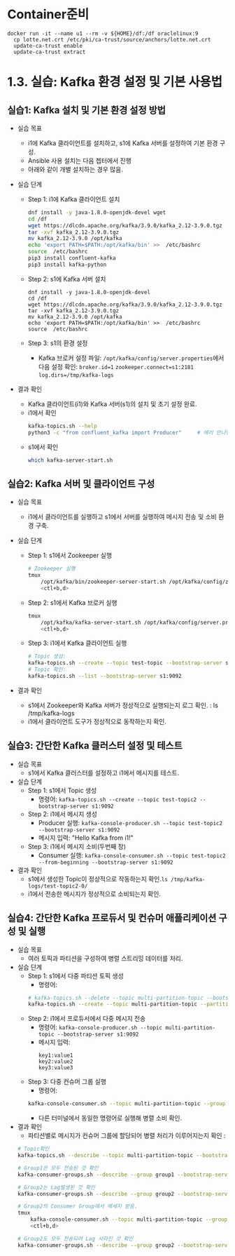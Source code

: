 # Container준비
```
docker run -it --name u1 --rm -v ${HOME}/df:/df oraclelinux:9
  cp lotte.net.crt /etc/pki/ca-trust/source/anchors/lotte.net.crt
  update-ca-trust enable
  update-ca-trust extract
```
# 1.3. 실습: Kafka 환경 설정 및 기본 사용법
## 실습1: Kafka 설치 및 기본 환경 설정 방법
* 실습 목표
    - i1에 Kafka 클라이언트를 설치하고, s1에 Kafka 서버를 설정하여 기본 환경 구성.
    - Ansible 사용 설치는 다음 쳅터에서 진행
    - 아래와 같이 개별 설치하는 경우 많음. 
* 실습 단계
    - Step 1: i1에 Kafka 클라이언트 설치
        ```bash
        dnf install -y java-1.8.0-openjdk-devel wget
        cd /df
        wget https://dlcdn.apache.org/kafka/3.9.0/kafka_2.12-3.9.0.tgz
        tar -xvf kafka_2.12-3.9.0.tgz
        mv kafka_2.12-3.9.0 /opt/kafka
        echo 'export PATH=$PATH:/opt/kafka/bin' >>  /etc/bashrc
        source  /etc/bashrc
        pip3 install confluent-kafka
        pip3 install kafka-python
        ```
    - Step 2: s1에 Kafka 서버 설치
        ```
        dnf install -y java-1.8.0-openjdk-devel 
        cd /df
        wget https://dlcdn.apache.org/kafka/3.9.0/kafka_2.12-3.9.0.tgz
        tar -xvf kafka_2.12-3.9.0.tgz
        mv kafka_2.12-3.9.0 /opt/kafka
        echo 'export PATH=$PATH:/opt/kafka/bin' >>  /etc/bashrc
        source  /etc/bashrc
        ```

    - Step 3: s1의 환경 설정
        - Kafka 브로커 설정 파일: `/opt/kafka/config/server.properties`에서 다음 설정 확인:
            `broker.id=1`
            `zookeeper.connect=s1:2181`
            `log.dirs=/tmp/kafka-logs`

* 결과 확인
    - Kafka 클라이언트(i1)와 Kafka 서버(s1)의 설치 및 초기 설정 완료.
    * i1에서 확인
        ```bash
        kafka-topics.sh --help
        python3 -c "from confluent_kafka import Producer"     # 에러 안나면 성공
        ```
    * s1에서 확인 
        ```bash
        which kafka-server-start.sh
        ```

## 실습2: Kafka 서버 및 클라이언트 구성
* 실습 목표
    - i1에서 클라이언트를 실행하고 s1에서 서버를 실행하여 메시지 전송 및 소비 환경 구축.
* 실습 단계
    - Step 1: s1에서 Zookeeper 실행
        ```bash
        # Zookeeper 실행
        tmux 
            /opt/kafka/bin/zookeeper-server-start.sh /opt/kafka/config/zookeeper.properties
            <ctl+b,d>
        ```
    - Step 2: s1에서 Kafka 브로커 실행
        ```bash
        tmux 
            /opt/kafka/kafka-server-start.sh /opt/kafka/config/server.properties
            <ctl+b,d>
        ```
    - Step 3: i1에서 Kafka 클라이언트 실행
        ```bash
        # Topic 생성:
        kafka-topics.sh --create --topic test-topic --bootstrap-server s1:9092
        # Topic 확인:
        kafka-topics.sh --list --bootstrap-server s1:9092
        ```

* 결과 확인
    - s1에서 Zookeeper와 Kafka 서버가 정상적으로 실행되는지 로그 확인. : ls /tmp/kafka-logs
    - i1에서 클라이언트 도구가 정상적으로 동작하는지 확인.

## 실습3: 간단한 Kafka 클러스터 설정 및 테스트
* 실습 목표
    - s1에서 Kafka 클러스터를 설정하고 i1에서 메시지를 테스트.
* 실습 단계
    - Step 1: s1에서 Topic 생성
        - 명령어: `kafka-topics.sh --create --topic test-topic2 --bootstrap-server s1:9092`
    - Step 2: i1에서 메시지 생성
        - Producer 실행: `kafka-console-producer.sh --topic test-topic2 --bootstrap-server s1:9092`
        - 메시지 입력: "Hello Kafka from i1!"
    - Step 3: i1에서 메시지 소비(두번째 창)
        - Consumer 실행: `kafka-console-consumer.sh --topic test-topic2 --from-beginning --bootstrap-server s1:9092`
* 결과 확인
    - s1에서 생성한 Topic이 정상적으로 작동하는지 확인.`ls /tmp/kafka-logs/test-topic2-0/`
    - i1에서 전송한 메시지가 정상적으로 소비되는지 확인.

## 실습4: 간단한 Kafka 프로듀서 및 컨슈머 애플리케이션 구성 및 실행
* 실습 목표
    - 여러 토픽과 파티션을 구성하여 병렬 스트리밍 데이터를 처리.
* 실습 단계
    - Step 1: s1에서 다중 파티션 토픽 생성
        - 명령어: 
        ```bash
        # kafka-topics.sh --delete --topic multi-partition-topic --bootstrap-server s1:9092
        kafka-topics.sh --create --topic multi-partition-topic --partitions 2 --bootstrap-server s1:9092
        ```
    - Step 2: i1에서 프로듀서에서 다중 메시지 전송
        - 명령어: `kafka-console-producer.sh --topic multi-partition-topic --bootstrap-server s1:9092`
        - 메시지 입력:
            ```
            key1:value1
            key2:value2
            key3:value3
            ```
    - Step 3: 다중 컨슈머 그룹 실행
        - 명령어: 
        ```bash
        kafka-console-consumer.sh --topic multi-partition-topic --group group1 --bootstrap-server s1:9092
        ```
        - 다른 터미널에서 동일한 명령어로 실행해 병렬 소비 확인.
* 결과 확인
    - 파티션별로 메시지가 컨슈머 그룹에 할당되어 병렬 처리가 이루어지는지 확인 : 
    ```bash
    # Topic확인
    kafka-topics.sh --describe --topic multi-partition-topic --bootstrap-server s1:9092
    
    # Group1은 모두 전송된 것 확인
    kafka-consumer-groups.sh --describe --group group1 --bootstrap-server s1:9092
    
    # Group2는 Lag발생된 것 확인
    kafka-consumer-groups.sh --describe --group group2 --bootstrap-server s1:9092

    # Group2의 Consumer Group에서 메세지 받음. 
    tmux
        kafka-console-consumer.sh --topic multi-partition-topic --group group1 --bootstrap-server s1:9092
        <ctl+b,d>
    
    # Group2도 모두 전송되어 Lag 사라진 것 확인    
    kafka-consumer-groups.sh --describe --group group2 --bootstrap-server s1:9092
    ```
